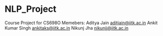 # NLP_Project
Course Project for CS698O
Memebers:
Aditya Jain aditjain@iitk.ac.in
Ankit Kumar Singh ankitaks@iitk.ac.in
Nikunj Jha  nikunjj@iitk.ac.in
